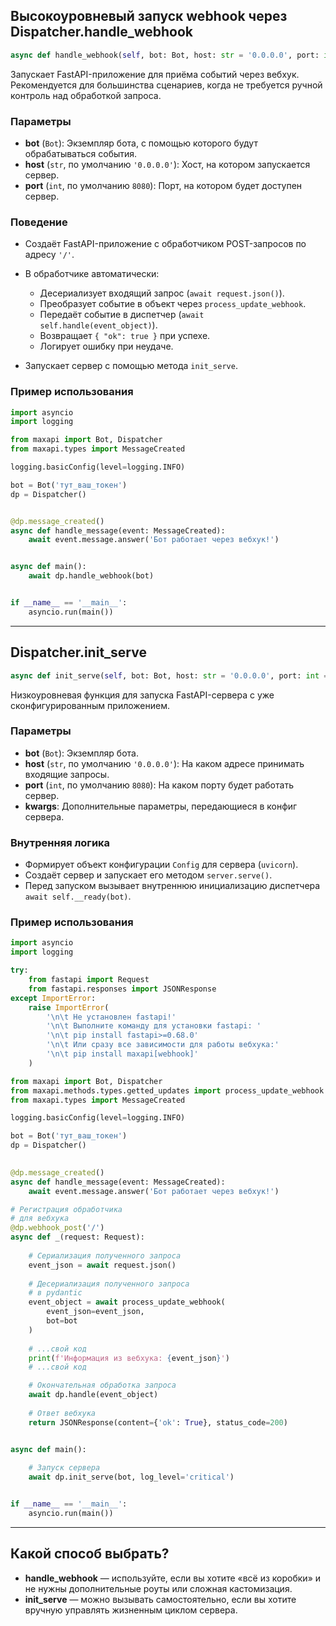 ## Высокоуровневый запуск webhook через Dispatcher.handle\_webhook

```python
async def handle_webhook(self, bot: Bot, host: str = '0.0.0.0', port: int = 8080)
```

Запускает FastAPI-приложение для приёма событий через вебхук.
Рекомендуется для большинства сценариев, когда не требуется ручной контроль над обработкой запроса.

### Параметры

* **bot** (`Bot`): Экземпляр бота, с помощью которого будут обрабатываться события.
* **host** (`str`, по умолчанию `'0.0.0.0'`): Хост, на котором запускается сервер.
* **port** (`int`, по умолчанию `8080`): Порт, на котором будет доступен сервер.

### Поведение

* Создаёт FastAPI-приложение с обработчиком POST-запросов по адресу `'/'`.
* В обработчике автоматически:

  * Десериализует входящий запрос (`await request.json()`).
  * Преобразует событие в объект через `process_update_webhook`.
  * Передаёт событие в диспетчер (`await self.handle(event_object)`).
  * Возвращает `{ "ok": true }` при успехе.
  * Логирует ошибку при неудаче.
* Запускает сервер с помощью метода `init_serve`.

### Пример использования

```python
import asyncio
import logging

from maxapi import Bot, Dispatcher
from maxapi.types import MessageCreated

logging.basicConfig(level=logging.INFO)

bot = Bot('тут_ваш_токен')
dp = Dispatcher()


@dp.message_created()
async def handle_message(event: MessageCreated):
    await event.message.answer('Бот работает через вебхук!')


async def main():
    await dp.handle_webhook(bot)


if __name__ == '__main__':
    asyncio.run(main())
```

---

## Dispatcher.init\_serve

```python
async def init_serve(self, bot: Bot, host: str = '0.0.0.0', port: int = 8080, **kwargs)
```

Низкоуровневая функция для запуска FastAPI-сервера с уже сконфигурированным приложением.

### Параметры

* **bot** (`Bot`): Экземпляр бота.
* **host** (`str`, по умолчанию `'0.0.0.0'`): На каком адресе принимать входящие запросы.
* **port** (`int`, по умолчанию `8080`): На каком порту будет работать сервер.
* **kwargs**: Дополнительные параметры, передающиеся в конфиг сервера.

### Внутренняя логика

* Формирует объект конфигурации `Config` для сервера (`uvicorn`).
* Создаёт сервер и запускает его методом `server.serve()`.
* Перед запуском вызывает внутреннюю инициализацию диспетчера `await self.__ready(bot)`.

### Пример использования
```python
import asyncio
import logging

try:
    from fastapi import Request
    from fastapi.responses import JSONResponse
except ImportError:
    raise ImportError(
        '\n\t Не установлен fastapi!'
        '\n\t Выполните команду для установки fastapi: '
        '\n\t pip install fastapi>=0.68.0'
        '\n\t Или сразу все зависимости для работы вебхука:'
        '\n\t pip install maxapi[webhook]'
    )

from maxapi import Bot, Dispatcher
from maxapi.methods.types.getted_updates import process_update_webhook
from maxapi.types import MessageCreated

logging.basicConfig(level=logging.INFO)

bot = Bot('тут_ваш_токен')
dp = Dispatcher()

 
@dp.message_created()
async def handle_message(event: MessageCreated):
    await event.message.answer('Бот работает через вебхук!')

# Регистрация обработчика
# для вебхука
@dp.webhook_post('/')
async def _(request: Request):
    
    # Сериализация полученного запроса
    event_json = await request.json()
    
    # Десериализация полученного запроса
    # в pydantic
    event_object = await process_update_webhook(
        event_json=event_json,
        bot=bot
    )
    
    # ...свой код
    print(f'Информация из вебхука: {event_json}')
    # ...свой код

    # Окончательная обработка запроса
    await dp.handle(event_object)
    
    # Ответ вебхука
    return JSONResponse(content={'ok': True}, status_code=200)


async def main():
    
    # Запуск сервера
    await dp.init_serve(bot, log_level='critical')


if __name__ == '__main__':
    asyncio.run(main())
```
---

## Какой способ выбрать?

* **handle\_webhook** — используйте, если вы хотите «всё из коробки» и не нужны дополнительные роуты или сложная кастомизация.
* **init\_serve** — можно вызывать самостоятельно, если вы хотите вручную управлять жизненным циклом сервера.
